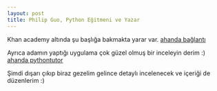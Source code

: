 ```yaml
---
layout: post
title: Philip Guo, Python Eğitmeni ve Yazar
---
```


Khan academy altında şu başlığa bakmakta yarar var. [ahanda bağlantı](https://tr.khanacademy.org/computing/computer-programming/meet-the-computing-professional/a/philip-guo-python-tutor-and-writer)

Ayrıca adamın yaptığı uygulama çok güzel olmuş bir inceleyin derim :) [ahanda pythontutor](http://www.pythontutor.com/)

Şimdi dışarı çıkıp biraz gezelim gelince detaylı incelenecek ve içeriği de düzenlerim :)
